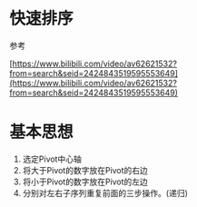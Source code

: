 # 快速排序

参考

[https://www.bilibili.com/video/av62621532?from=search&seid=2424843519595553649](https://www.bilibili.com/video/av62621532?from=search&seid=2424843519595553649)

# 基本思想
1. 选定Pivot中心轴
2. 将大于Pivot的数字放在Pivot的右边
3. 将小于Pivot的数字放在Pivot的左边
4. 分别对左右子序列重复前面的三步操作。(递归)
